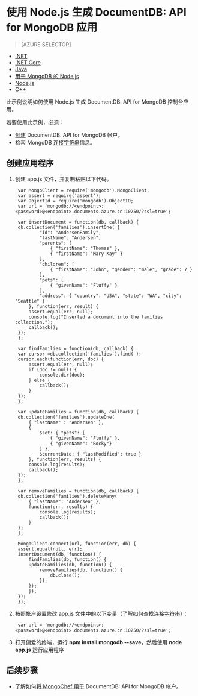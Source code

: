 <properties
    pageTitle="使用 MongoDB API 生成 DocumentDB 应用 | Azure"
    description="使用 MongoDB 的 DocumentDB API 创建联机数据库的 N 教程。"
    keywords="mongodb 示例"
    services="documentdb"
    author="AndrewHoh"
    manager="jhubbard"
    editor=""
    documentationcenter="" />
<tags
    ms.assetid="fb38bc53-3561-487d-9e03-20f232319a87"
    ms.service="documentdb"
    ms.workload="data-services"
    ms.tgt_pltfrm="na"
    ms.devlang="na"
    ms.topic="article"
    ms.date="04/27/2017"
    wacn.date="05/31/2017"
    ms.author="anhoh"
    ms.translationtype="Human Translation"
    ms.sourcegitcommit="4a18b6116e37e365e2d4c4e2d144d7588310292e"
    ms.openlocfilehash="28fba4297c8342fdfeaf04deeb90d089e8a07125"
    ms.contentlocale="zh-cn"
    ms.lasthandoff="05/19/2017" />

# <a name="build-a-documentdb-api-for-mongodb-app-using-nodejs"></a>使用 Node.js 生成 DocumentDB: API for MongoDB 应用
> [AZURE.SELECTOR]
- [.NET](/documentation/articles/documentdb-get-started/)
- [.NET Core](/documentation/articles/documentdb-dotnetcore-get-started/)
- [Java](/documentation/articles/documentdb-java-get-started/)
- [用于 MongoDB 的 Node.js](/documentation/articles/documentdb-mongodb-samples/)
- [Node.js](/documentation/articles/documentdb-nodejs-get-started/)
- [C++](/documentation/articles/documentdb-cpp-get-started/)

此示例说明如何使用 Node.js 生成 DocumentDB: API for MongoDB 控制台应用。

若要使用此示例，必须：

- [创建](/documentation/articles/documentdb-create-mongodb-account/) DocumentDB: API for MongoDB 帐户。
- 检索 MongoDB [连接字符串](/documentation/articles/documentdb-connect-mongodb-account/)信息。

## <a name="create-the-app"></a>创建应用程序

1. 创建 app.js 文件，并复制粘贴以下代码。

        var MongoClient = require('mongodb').MongoClient;
        var assert = require('assert');
        var ObjectId = require('mongodb').ObjectID;
        var url = 'mongodb://<endpoint>:<password>@<endpoint>.documents.azure.cn:10250/?ssl=true';

        var insertDocument = function(db, callback) {
        db.collection('families').insertOne( {
                "id": "AndersenFamily",
                "lastName": "Andersen",
                "parents": [
                    { "firstName": "Thomas" },
                    { "firstName": "Mary Kay" }
                ],
                "children": [
                    { "firstName": "John", "gender": "male", "grade": 7 }
                ],
                "pets": [
                    { "givenName": "Fluffy" }
                ],
                "address": { "country": "USA", "state": "WA", "city": "Seattle" }
            }, function(err, result) {
            assert.equal(err, null);
            console.log("Inserted a document into the families collection.");
            callback();
        });
        };
    
        var findFamilies = function(db, callback) {
        var cursor =db.collection('families').find( );
        cursor.each(function(err, doc) {
            assert.equal(err, null);
            if (doc != null) {
                console.dir(doc);
            } else {
                callback();
            }
        });
        };
    
        var updateFamilies = function(db, callback) {
        db.collection('families').updateOne(
            { "lastName" : "Andersen" },
            {
                $set: { "pets": [
                    { "givenName": "Fluffy" },
                    { "givenName": "Rocky"}
                ] },
                $currentDate: { "lastModified": true }
            }, function(err, results) {
            console.log(results);
            callback();
        });
        };
    
        var removeFamilies = function(db, callback) {
        db.collection('families').deleteMany(
            { "lastName": "Andersen" },
            function(err, results) {
                console.log(results);
                callback();
            }
        );
        };
    
        MongoClient.connect(url, function(err, db) {
        assert.equal(null, err);
        insertDocument(db, function() {
            findFamilies(db, function() {
            updateFamilies(db, function() {
                removeFamilies(db, function() {
                    db.close();
                });
            });
            });
        });
        });

2. 按照帐户设置修改 app.js 文件中的以下变量（了解如何查找[连接字符串](/documentation/articles/documentdb-connect-mongodb-account/)）：

        var url = 'mongodb://<endpoint>:<password>@<endpoint>.documents.azure.cn:10250/?ssl=true';

     
3. 打开偏爱的终端，运行 **npm install mongodb --save**，然后使用 **node app.js** 运行应用程序

## <a name="next-steps"></a>后续步骤
- 了解如何[将 MongoChef 用于](/documentation/articles/documentdb-mongodb-mongochef/) DocumentDB: API for MongoDB 帐户。

<!-- Update_Description: wording update -->